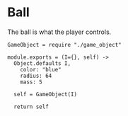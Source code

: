 Ball
====

The ball is what the player controls.

    GameObject = require "./game_object"

    module.exports = (I={}, self) ->
      Object.defaults I,
        color: "blue"
        radius: 64
        mass: 5

      self = GameObject(I)

      return self
